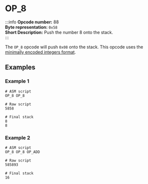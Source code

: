 # OP_8
:::info
**Opcode number:** 88  
**Byte representation:**  `0x58`  
**Short Description:** Push the number 8 onto the stack.  
:::

The `OP_8` opcode will push `0x08` onto the stack. This opcode uses the [minimally encoded integers format](../overview/numbers.md#minimally-encoded-integers).

## Examples
### Example 1
```shell
# ASM script
OP_8 OP_8

# Raw script
5858

# Final stack
8
8
```

### Example 2
```shell
# ASM script
OP_8 OP_8 OP_ADD

# Raw script
585893

# Final stack
16
```
